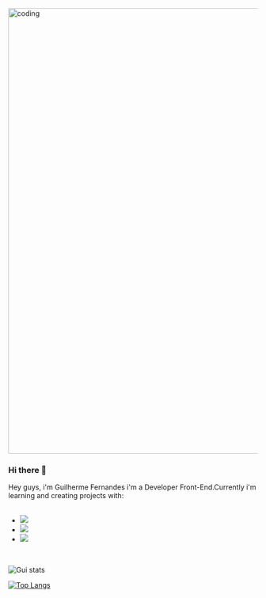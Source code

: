 <img align="center" alt="coding" width="900" src="https://res.cloudinary.com/practicaldev/image/fetch/s--sNXjzc6P--/c_limit%2Cf_auto%2Cfl_progressive%2Cq_66%2Cw_880/https://media1.tenor.com/images/0c34272909ee2a4db5606a014082312b/tenor.gif%3Fitemid%3D15828752"/>


### Hi there 👋

Hey guys, i'm Guilherme Fernandes i'm a Developer Front-End.Currently i'm learning and creating projects with:
<br>
<br>
- <img src="https://img.shields.io/badge/HTML5-E34F26?style=for-the-badge&logo=html5&logoColor=white"/>
- <img src="https://img.shields.io/badge/CSS-239120?&style=for-the-badge&logo=css3&logoColor=white"/>

- <img src="https://img.shields.io/badge/JavaScript-323330?style=for-the-badge&logo=javascript&logoColor=F7DF1E"/>
<br>


![Gui stats](https://github-readme-stats.vercel.app/api?username=guilhermefpereira&hide=contribs,prs)

[![Top Langs](https://github-readme-stats.vercel.app/api/top-langs/?username=guilhermefpereira)](https://github.com/anuraghazra/github-readme-stats)




<!--
**GuilhermeFPereira/GuilhermeFPereira** is a ✨ _special_ ✨ repository because its `README.md` (this file) appears on your GitHub profile.

Here are some ideas to get you started:

- 🔭 I’m currently working on ...
- 🌱 I’m currently learning ...
- 👯 I’m looking to collaborate on ...
- 🤔 I’m looking for help with ...
- 💬 Ask me about ...
- 📫 How to reach me: ...
- 😄 Pronouns: ...
- ⚡ Fun fact: ...
-->
